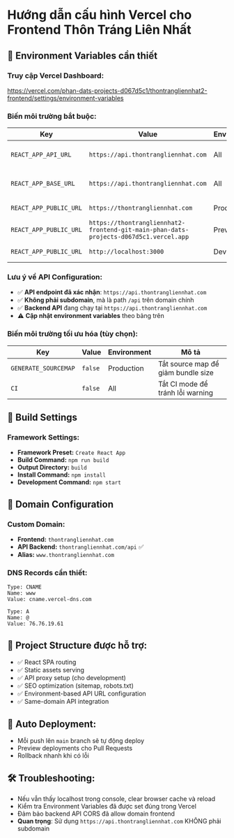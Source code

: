 # Hướng dẫn cấu hình Vercel cho Frontend Thôn Tráng Liên Nhất

## 🚀 Environment Variables cần thiết

### Truy cập Vercel Dashboard:
https://vercel.com/phan-dats-projects-d067d5c1/thontrangliennhat2-frontend/settings/environment-variables

### Biến môi trường bắt buộc:

| Key | Value | Environment | Mô tả |
|-----|-------|-------------|-------|
| `REACT_APP_API_URL` | `https://api.thontrangliennhat.com` | All | URL API backend chính |
| `REACT_APP_BASE_URL` | `https://api.thontrangliennhat.com` | All | Base URL cho API calls (fallback) |
| `REACT_APP_PUBLIC_URL` | `https://thontrangliennhat.com` | Production | URL public của website |
| `REACT_APP_PUBLIC_URL` | `https://thontrangliennhat2-frontend-git-main-phan-dats-projects-d067d5c1.vercel.app` | Preview | URL preview |
| `REACT_APP_PUBLIC_URL` | `http://localhost:3000` | Development | URL local development |

### Lưu ý về API Configuration:
- ✅ **API endpoint đã xác nhận**: `https://api.thontrangliennhat.com`
- ✅ **Không phải subdomain**, mà là path `/api` trên domain chính
- ✅ **Backend API** đang chạy tại `https://api.thontrangliennhat.com`
- ⚠️ **Cập nhật environment variables** theo bảng trên

### Biến môi trường tối ưu hóa (tùy chọn):

| Key | Value | Environment | Mô tả |
|-----|-------|-------------|-------|
| `GENERATE_SOURCEMAP` | `false` | Production | Tắt source map để giảm bundle size |
| `CI` | `false` | All | Tắt CI mode để tránh lỗi warning |

## 📝 Build Settings

### Framework Settings:
- **Framework Preset:** `Create React App`
- **Build Command:** `npm run build`
- **Output Directory:** `build`
- **Install Command:** `npm install`
- **Development Command:** `npm start`

## 🔗 Domain Configuration

### Custom Domain:
- **Frontend:** `thontrangliennhat.com`
- **API Backend:** `thontrangliennhat.com/api` ✅
- **Alias:** `www.thontrangliennhat.com`

### DNS Records cần thiết:
```
Type: CNAME
Name: www
Value: cname.vercel-dns.com

Type: A
Name: @
Value: 76.76.19.61
```

## 📁 Project Structure được hỗ trợ:
- ✅ React SPA routing
- ✅ Static assets serving  
- ✅ API proxy setup (cho development)
- ✅ SEO optimization (sitemap, robots.txt)
- ✅ Environment-based API URL configuration
- ✅ Same-domain API integration

## 🔄 Auto Deployment:
- Mỗi push lên `main` branch sẽ tự động deploy
- Preview deployments cho Pull Requests
- Rollback nhanh khi có lỗi

## 🛠️ Troubleshooting:
- Nếu vẫn thấy localhost trong console, clear browser cache và reload
- Kiểm tra Environment Variables đã được set đúng trong Vercel
- Đảm bảo backend API CORS đã allow domain frontend
- **Quan trọng**: Sử dụng `https://api.thontrangliennhat.com` KHÔNG phải subdomain 